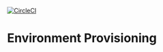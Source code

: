 [![CircleCI](https://circleci.com/gh/electronicalias/terra-example.svg?style=svg)](https://circleci.com/gh/electronicalias/terra-example)

# Environment Provisioning
